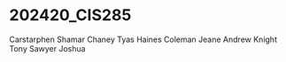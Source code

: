# 202420_CIS285
Carstarphen Shamar
Chaney Tyas
Haines Coleman
Jeane Andrew
Knight Tony
Sawyer Joshua
